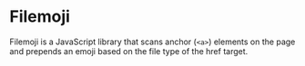 # Filemoji

Filemoji is a JavaScript library that scans anchor (`<a>`) elements on the page and
prepends an emoji based on the file type of the href target.
